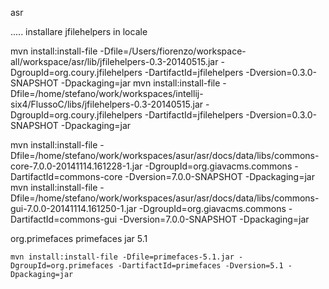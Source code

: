 asr

.....
installare jfilehelpers in locale


mvn install:install-file -Dfile=/Users/fiorenzo/workspace-all/workspace/asr/lib/jfilehelpers-0.3-20140515.jar -DgroupId=org.coury.jfilehelpers -DartifactId=jfilehelpers -Dversion=0.3.0-SNAPSHOT -Dpackaging=jar
mvn install:install-file -Dfile=/home/stefano/work/workspaces/intellij-six4/FlussoC/libs/jfilehelpers-0.3-20140515.jar -DgroupId=org.coury.jfilehelpers -DartifactId=jfilehelpers -Dversion=0.3.0-SNAPSHOT -Dpackaging=jar

mvn install:install-file -Dfile=/home/stefano/work/workspaces/asur/asr/docs/data/libs/commons-core-7.0.0-20141114.161228-1.jar -DgroupId=org.giavacms.commons -DartifactId=commons-core -Dversion=7.0.0-SNAPSHOT -Dpackaging=jar
mvn install:install-file -Dfile=/home/stefano/work/workspaces/asur/asr/docs/data/libs/commons-gui-7.0.0-20141114.161250-1.jar -DgroupId=org.giavacms.commons -DartifactId=commons-gui -Dversion=7.0.0-SNAPSHOT -Dpackaging=jar



<groupId>org.primefaces</groupId>
    <artifactId>primefaces</artifactId>
    <packaging>jar</packaging>
    <version>5.1</version>
    
    
    mvn install:install-file -Dfile=primefaces-5.1.jar -DgroupId=org.primefaces -DartifactId=primefaces -Dversion=5.1 -Dpackaging=jar